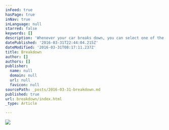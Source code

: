 ```yaml
---
inFeed: true
hasPage: true
inNav: true
inLanguage: null
starred: false
keywords: []
description: 'Whenever your car breaks down, you can select one of the following options: Locate the nearest workshop nearest to your breakdown area and send SOS request to find your location and rescue you; or Find the nearest tow truck without having to wait for hours; or Call your insurance company for rescue in case of major accident.  With just 2-taps on your handphone, you can be rescued.'
datePublished: '2016-03-31T22:44:04.215Z'
dateModified: '2016-03-31T08:17:11.237Z'
title: Breakdown
author: []
authors: []
publisher:
  name: null
  domain: null
  url: null
  favicon: null
sourcePath: _posts/2016-03-31-breakdown.md
published: true
url: breakdown/index.html
_type: Article

---
```

![](https://the-grid-user-content.s3-us-west-2.amazonaws.com/ccd69f60-8727-413a-ba41-2f0182faaa2c.png)